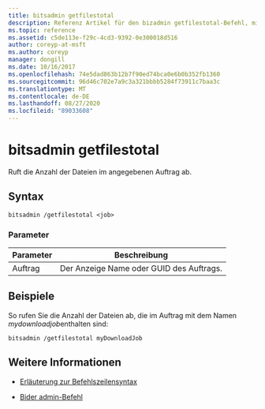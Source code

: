 ```yaml
---
title: bitsadmin getfilestotal
description: Referenz Artikel für den bizadmin getfilestotal-Befehl, mit dem die Anzahl der Dateien im angegebenen Auftrag abgerufen wird.
ms.topic: reference
ms.assetid: c5de113e-f29c-4cd3-9392-0e300018d516
author: coreyp-at-msft
ms.author: coreyp
manager: dongill
ms.date: 10/16/2017
ms.openlocfilehash: 74e5dad863b12b7f90ed74bca0e6b0b352fb1360
ms.sourcegitcommit: 96d46c702e7a9c3a321bbbb5284f73911c7baa3c
ms.translationtype: MT
ms.contentlocale: de-DE
ms.lasthandoff: 08/27/2020
ms.locfileid: "89033608"
---
```

# <a name="bitsadmin-getfilestotal"></a>bitsadmin getfilestotal

Ruft die Anzahl der Dateien im angegebenen Auftrag ab.

## <a name="syntax"></a>Syntax

```
bitsadmin /getfilestotal <job>
```

### <a name="parameters"></a>Parameter

| Parameter | Beschreibung |
| -------------- | -------------- |
| Auftrag | Der Anzeige Name oder GUID des Auftrags. |

## <a name="examples"></a>Beispiele

So rufen Sie die Anzahl der Dateien ab, die im Auftrag mit dem Namen *mydownloadjob*enthalten sind:

```
bitsadmin /getfilestotal myDownloadJob
```

## <a name="see-also"></a>Weitere Informationen

- [Erläuterung zur Befehlszeilensyntax](command-line-syntax-key.md)

- [Bider admin-Befehl](bitsadmin.md)
